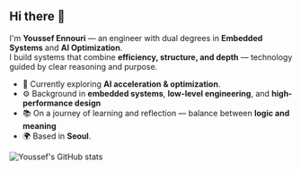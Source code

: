 ## Hi there 👋

I'm **Youssef Ennouri** — an engineer with dual degrees in **Embedded Systems** and **AI Optimization**.  
I build systems that combine **efficiency, structure, and depth** — technology guided by clear reasoning and purpose.

- 🔭 Currently exploring **AI acceleration & optimization**.
- ⚙️ Background in **embedded systems**, **low-level engineering**, and **high-performance design**
- 📚 On a journey of learning and reflection — balance between **logic and meaning**
- 🌍 Based in **Seoul**. 

![Youssef's GitHub stats](https://github-readme-stats.vercel.app/api?username=youssef-ennouri&show_icons=true&theme=tokyonight)
